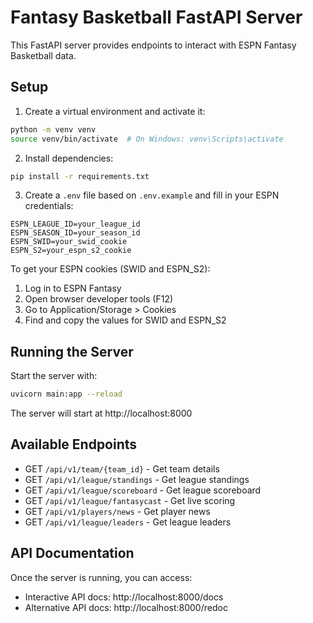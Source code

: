 # Fantasy Basketball FastAPI Server

This FastAPI server provides endpoints to interact with ESPN Fantasy Basketball data.

## Setup

1. Create a virtual environment and activate it:
```bash
python -m venv venv
source venv/bin/activate  # On Windows: venv\Scripts\activate
```

2. Install dependencies:
```bash
pip install -r requirements.txt
```

3. Create a `.env` file based on `.env.example` and fill in your ESPN credentials:
```
ESPN_LEAGUE_ID=your_league_id
ESPN_SEASON_ID=your_season_id
ESPN_SWID=your_swid_cookie
ESPN_S2=your_espn_s2_cookie
```

To get your ESPN cookies (SWID and ESPN_S2):
1. Log in to ESPN Fantasy
2. Open browser developer tools (F12)
3. Go to Application/Storage > Cookies
4. Find and copy the values for SWID and ESPN_S2

## Running the Server

Start the server with:
```bash
uvicorn main:app --reload
```

The server will start at http://localhost:8000

## Available Endpoints

- GET `/api/v1/team/{team_id}` - Get team details
- GET `/api/v1/league/standings` - Get league standings
- GET `/api/v1/league/scoreboard` - Get league scoreboard
- GET `/api/v1/league/fantasycast` - Get live scoring
- GET `/api/v1/players/news` - Get player news
- GET `/api/v1/league/leaders` - Get league leaders

## API Documentation

Once the server is running, you can access:
- Interactive API docs: http://localhost:8000/docs
- Alternative API docs: http://localhost:8000/redoc
